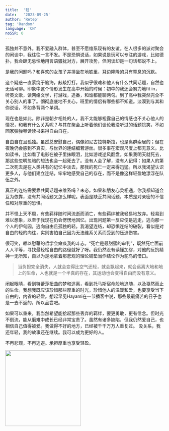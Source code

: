 ```yaml
---
title:  '轻'
date:   '2023-09-25'
author: 'Retep' 
tag: 'Random'
language: 'CN'
noSSR: 0
---
```


孤独并不意外。我不爱融入群体，甚至不愿维系现有的友谊。在人很多的派对聚会的闲谈中，我往往一言不发。不是恐惧说话，如果说是玩可以专注的游戏，比如德扑，我会肆无忌惮地用言语骚扰对方，展开攻势，但闲谈却是一句话都说不上。

是我的问题吗？和喜欢的女孩子并排坐在地铁里，耳边隆隆的只有窒息的沉默。

这个疑惑一直萦绕于脑海，敲敲打打。我似乎很难和他人有什么共同话题，自然也无话可聊。印象中这个情形发生在高中开始的时候：初中的我还会努力地fit in，听英文歌，读网络文学，打游戏，追番，和谁都能聊两句。到了高中我突然完全不关心别人的事了。彻彻底底地不关心，班里的情侣有哪些都不知道。淡漠到与其和你说话，不如多背两个单词。

现在也是如此。除非是朝夕相处的人，我不太能够袒露自己的情感也不关心他人的情况，和我有什么关系呢？与其在聚会上听着他们谈论我没听过的话题尬笑，不如回家弹弹琴读读书来得自由自在。

自由自在且孤独。虽然总安慰自己，偶像如尼古拉特斯拉，也是离群索居的；但在夜晚仍会感到不真实，与世界的连结细若游丝。很多事在宏观尺度上都无意义。比如读书，比如看了电影在被子里抹眼泪，比如游戏逆风翻盘。如果我明天就死去，那这些忽明忽暗的想法也会一起死去了。没有人会了解，没有人记得：如果人的第二次死去是在人类共有的记忆中淡去，那我的死亡一定来得迅猛。所以我渴望认识更多人，与他们建立连结，牢牢地感受自己的存在，而不是像这样轻盈地漂浮在队伍之外。

真正的连结需要靠共同话题来维系吗？未必。如果和朋友心灵相通，你我都知道会互为依靠，没有共同话题又怎么样呢。表面是缺乏共同话题，本质是对亲密的不信任和对厚重的恐惧。

并不怪上天不周，有些羁绊随时间流逝而消亡，有些羁绊被我轻易地放弃。轻易到难以想象，以至于我现在仍会愣愣地回忆。出现问题第一反应便是逃走，逃向那一个人的伊甸园，逃向自由且孤独的轻。我渴望连结，却恐惧连结的破裂，看似是对自由的轻的向往，实则害怕自己因为无法维系关系而受到的压迫伤害。

很可笑，赖以慰藉的哲学会瘫痪我的斗志。“死亡是最甜蜜的审判”，既然死亡面前人人平等，寻找最轻松自由的路径就好了呀。我仍然没有读懂加缪，对他的反抗精神一无所知，自以为是地拿着那悲观的理论铺垫当作结论作为鸵鸟的借口。

> 当负担完全消失，人就会变得比空气还轻，就会飘起来，就会远离大地和地上的生命，人也就是一个半真的存在，其运动也会变得自由而没有意义。

闭起眼睛，看到特蕾莎扭曲的梦和逃离，看到托马斯宿命般地追随，以及戛然而止的生命。我想我既应该珍惜那些厚重的时光，珍惜他人的温暖和爱，也要享受当下自由的，内省的轻盈。想起早见Hayami在一节播客中说，那些最最痛苦的日子也是一去不返的，所以品尝吧。

如果可以重来，我当然希望能拾起那些丢弃的羁绊，要更勇敢，更有信念。但时光不倒流，能从磨难中成长已经非常宝贵了。虽然有诸多缺陷，但我仍然爱自己，也相信自己值得被爱。我做得不好的地方，已经被千千万万人重复过。 没关系，我还年轻，我的故事还在继续。我可以成为更好的人。

不再悲观，不再逃避。承担厚重也享受轻盈。


<img src="/images/2023-09-25-light/dontbepathetic.jpeg" style="width:15rem; margin-left: auto;
    margin-right: auto; "></img>